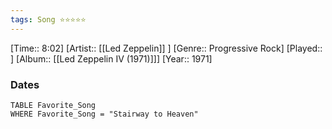 ```yaml
---
tags: Song ⭐⭐⭐⭐⭐ 
---
```

[Time:: 8:02]
[Artist:: [[Led Zeppelin]] ]
[Genre:: Progressive Rock]
[Played:: ]
[Album:: [[Led Zeppelin IV (1971)]]]
[Year:: 1971]
### Dates
````dataview
TABLE Favorite_Song
WHERE Favorite_Song = "Stairway to Heaven"
````